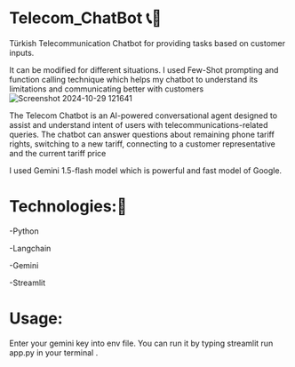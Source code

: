 # Telecom_ChatBot 📞🤖
Türkish Telecommunication Chatbot for providing tasks based on customer inputs.

It can be modified for different situations.
I used Few-Shot prompting and function calling technique which  helps my chatbot to understand its limitations  and communicating better with customers
![Screenshot 2024-10-29 121641](https://github.com/user-attachments/assets/3f124e8f-9e15-498c-94b8-4d30a07645d9)

The Telecom Chatbot is an AI-powered conversational agent designed to assist and understand intent of users with telecommunications-related queries. The chatbot can answer questions about remaining phone tariff rights,
switching to a new tariff, connecting to a customer representative and the current tariff price

I used Gemini 1.5-flash model which is powerful and fast model of Google.

# Technologies:📡

-Python

-Langchain

-Gemini

-Streamlit

# Usage:
Enter your gemini key into env file.
You can run it by typing streamlit run app.py in your terminal .
